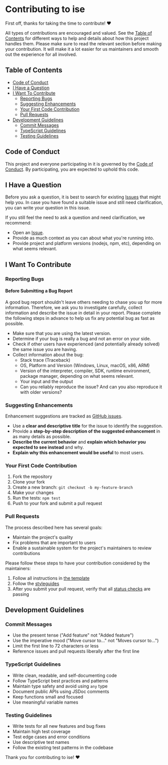 # Contributing to ise

First off, thanks for taking the time to contribute! ❤️

All types of contributions are encouraged and valued. See the [Table of Contents](#table-of-contents) for different ways to help and details about how this project handles them. Please make sure to read the relevant section before making your contribution. It will make it a lot easier for us maintainers and smooth out the experience for all involved.

## Table of Contents

- [Code of Conduct](#code-of-conduct)
- [I Have a Question](#i-have-a-question)
- [I Want To Contribute](#i-want-to-contribute)
  - [Reporting Bugs](#reporting-bugs)
  - [Suggesting Enhancements](#suggesting-enhancements)
  - [Your First Code Contribution](#your-first-code-contribution)
  - [Pull Requests](#pull-requests)
- [Development Guidelines](#development-guidelines)
  - [Commit Messages](#commit-messages)
  - [TypeScript Guidelines](#typescript-guidelines)
  - [Testing Guidelines](#testing-guidelines)

## Code of Conduct

This project and everyone participating in it is governed by the
[Code of Conduct](CODE_OF_CONDUCT.md).
By participating, you are expected to uphold this code.

## I Have a Question

Before you ask a question, it is best to search for existing [Issues](https://github.com/chrismichaelps/ise/issues) that might help you. In case you have found a suitable issue and still need clarification, you can write your question in this issue.

If you still feel the need to ask a question and need clarification, we recommend:

- Open an [Issue](https://github.com/chrismichaelps/ise/issues/new).
- Provide as much context as you can about what you're running into.
- Provide project and platform versions (nodejs, npm, etc), depending on what seems relevant.

## I Want To Contribute

### Reporting Bugs

#### Before Submitting a Bug Report

A good bug report shouldn't leave others needing to chase you up for more information. Therefore, we ask you to investigate carefully, collect information and describe the issue in detail in your report. Please complete the following steps in advance to help us fix any potential bug as fast as possible.

- Make sure that you are using the latest version.
- Determine if your bug is really a bug and not an error on your side.
- Check if other users have experienced (and potentially already solved) the same issue you are having.
- Collect information about the bug:
  - Stack trace (Traceback)
  - OS, Platform and Version (Windows, Linux, macOS, x86, ARM)
  - Version of the interpreter, compiler, SDK, runtime environment, package manager, depending on what seems relevant.
  - Your input and the output
  - Can you reliably reproduce the issue? And can you also reproduce it with older versions?

### Suggesting Enhancements

Enhancement suggestions are tracked as [GitHub issues](https://github.com/chrismichaelps/ise/issues).

- Use a **clear and descriptive title** for the issue to identify the suggestion.
- Provide a **step-by-step description of the suggested enhancement** in as many details as possible.
- **Describe the current behavior** and **explain which behavior you expected to see instead** and why.
- **Explain why this enhancement would be useful** to most users.

### Your First Code Contribution

1. Fork the repository
2. Clone your fork
3. Create a new branch: `git checkout -b my-feature-branch`
4. Make your changes
5. Run the tests: `npm test`
6. Push to your fork and submit a pull request

### Pull Requests

The process described here has several goals:

- Maintain the project's quality
- Fix problems that are important to users
- Enable a sustainable system for the project's maintainers to review contributions

Please follow these steps to have your contribution considered by the maintainers:

1. Follow all instructions in [the template](PULL_REQUEST_TEMPLATE.md)
2. Follow the [styleguides](#styleguides)
3. After you submit your pull request, verify that all [status checks](https://help.github.com/articles/about-status-checks/) are passing

## Development Guidelines

### Commit Messages

- Use the present tense ("Add feature" not "Added feature")
- Use the imperative mood ("Move cursor to..." not "Moves cursor to...")
- Limit the first line to 72 characters or less
- Reference issues and pull requests liberally after the first line

### TypeScript Guidelines

- Write clean, readable, and self-documenting code
- Follow TypeScript best practices and patterns
- Maintain type safety and avoid using `any` type
- Document public APIs using JSDoc comments
- Keep functions small and focused
- Use meaningful variable names

### Testing Guidelines

- Write tests for all new features and bug fixes
- Maintain high test coverage
- Test edge cases and error conditions
- Use descriptive test names
- Follow the existing test patterns in the codebase

Thank you for contributing to ise! ❤️
